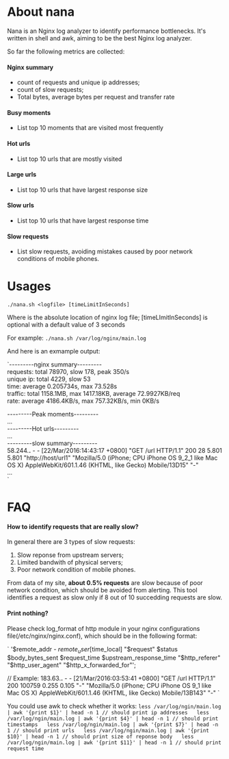 # About nana
Nana is an Nginx log analyzer to identify performance bottlenecks. It's written in shell and awk, aiming to be the best Nginx log analyzer.

So far the following metrics are collected:
#### Nginx summary
- count of requests and unique ip addresses;
- count of slow requests;
- Total bytes, average bytes per request and transfer rate

#### Busy moments
- List top 10 moments that are visited most frequently

#### Hot urls
- List top 10 urls that are mostly visited

#### Large urls
- List top 10 urls that have largest response size

#### Slow urls
- List top 10 urls that have largest response time

#### Slow requests
- List slow requests, avoiding mistakes caused by poor network conditions of mobile phones.

 
# Usages
`./nana.sh <logfile> [timeLimitInSeconds]`

Where <logfile> is the absolute location of nginx log file; [timeLImitInSeconds] is optional with a default value of 3 seconds

For example: 
`./nana.sh /var/log/nginx/main.log`

And here is an exmample output: 

`---------nginx summary---------  
requests: total 78970, slow 178, peak 350/s  
unique ip: total 4229, slow 53  
time: average 0.205734s, max 73.528s  
traffic: total 1158.1MB, max 1417.18KB, average 72.9927KB/req  
rate: average 4186.4KB/s, max 757.32KB/s, min 0KB/s  

---------Peak moments---------  
...  
---------Hot urls---------  
...  
---------slow summary---------  
58.244.**.** - - [22/Mar/2016:14:43:17 +0800] "GET /url HTTP/1.1" 200 28 5.801 5.801 "http://host/url1" "Mozilla/5.0 (iPhone; CPU iPhone OS 9_2_1 like Mac OS X) AppleWebKit/601.1.46 (KHTML, like Gecko) Mobile/13D15" "-"  
...  
`

# FAQ

#### How to identify requests that are really slow?
In general there are 3 types of slow requests:
1. Slow reponse from upstream servers;
2. Limited bandwith of physical servers;
3. Poor network condition of mobile phones.

From data of my site, **about 0.5% requests** are slow because of poor network condition, which should be avoided from alerting. This tool identifies a request as slow only if 8 out of 10 succedding requests are slow.

#### Print nothing?
Please check log_format of http module in your nginx configurations file(/etc/nginx/nginx.conf), which should be in the following format:

`
'$remote_addr - $remote_user [$time_local] "$request" $status $body_bytes_sent $request_time $upstream_response_time "$http_referer" "$http_user_agent" "$http_x_forwarded_for"';

// Example: 
183.63.**.** - - [21/Mar/2016:03:53:41 +0800] "GET /url HTTP/1.1" 200 100759 0.255 0.105 "-" "Mozilla/5.0 (iPhone; CPU iPhone OS 9_1 like Mac OS X) AppleWebKit/601.1.46 (KHTML, like Gecko) Mobile/13B143" "-"
`

You could use awk to check whether it works:
`
less /var/log/ngin/main.log | awk '{print $1}' | head -n 1 // should print ip addresses  
less /var/log/ngin/main.log | awk '{print $4}' | head -n 1 // should print timestamps  
less /var/log/ngin/main.log | awk '{print $7}' | head -n 1 // should print urls  
less /var/log/ngin/main.log | awk '{print $10}' | head -n 1 // should print size of reponse body  
less /var/log/ngin/main.log | awk '{print $11}' | head -n 1 // should print request time  
`
